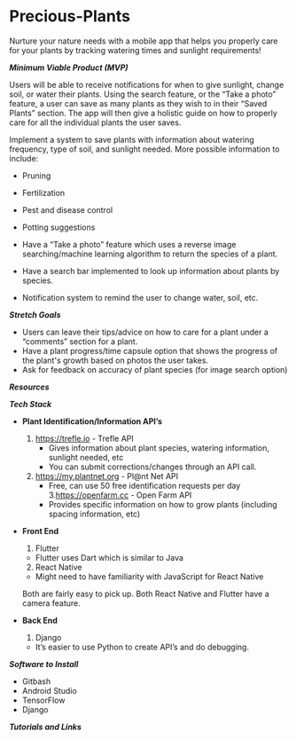 # Precious-Plants
Nurture your nature needs with a mobile app that helps you properly care for your plants by tracking watering times and sunlight requirements!

***Minimum Viable Product (MVP)***

Users will be able to receive notifications for when to give sunlight, change soil, or water their plants. Using the search feature, or the “Take a photo” feature, a user can save as many plants as they wish to in their “Saved Plants” section. The app will then give a holistic guide on how to properly care for all the individual plants the user saves. 

Implement a system to save plants with information about watering frequency, type of soil, and sunlight needed. 
More possible information to include:
  - Pruning
  - Fertilization
  - Pest and disease control
  - Potting suggestions
  
- Have a “Take a photo” feature which uses a reverse image searching/machine learning algorithm to return the species of a plant.
- Have a search bar implemented to look up information about plants by species.
- Notification system to remind the user to change water, soil, etc.

***Stretch Goals***
- Users can leave their tips/advice on how to care for a plant under a “comments” section for a plant.
- Have a plant progress/time capsule option that shows the progress of the plant's growth based on photos the user takes.
- Ask for feedback on accuracy of plant species (for image search option) 

***Resources***

***Tech Stack***
- **Plant Identification/Information API’s**
  1. https://trefle.io - Trefle API
     - Gives information about plant species, watering information, sunlight needed, etc
     - You can submit corrections/changes through an API call. 
  2. https://my.plantnet.org - Pl@nt Net API
      - Free, can use 50 free identification requests per day
  3.https://openfarm.cc - Open Farm API
       - Provides specific information on how to grow plants (including spacing information, etc)
- **Front End**
  1. Flutter
    - Flutter uses Dart which is similar to Java
  2. React Native 
    - Might need to have familiarity with JavaScript for React Native
    
  Both are fairly easy to pick up.
  Both React Native and Flutter have a camera feature.

- **Back End**
  1. Django 
    - It’s easier to use Python to create API’s and do debugging. 

***Software to Install***
- Gitbash
- Android Studio
- TensorFlow
- Django 

***Tutorials and Links***
